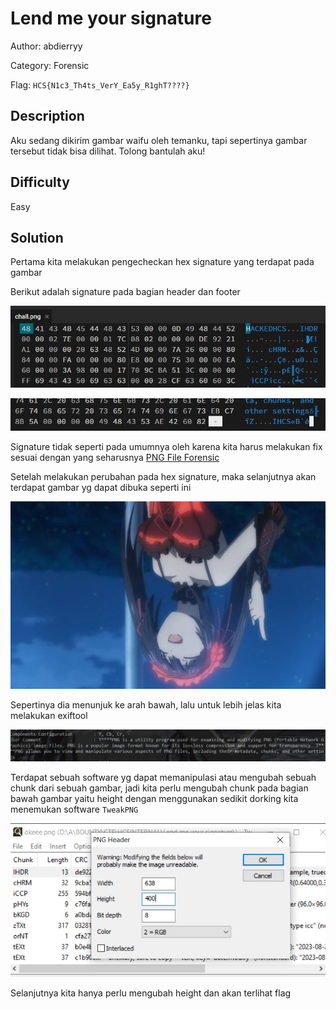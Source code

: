 # Lend me your signature

Author: abdierryy

Category: Forensic

Flag: `HCS{N1c3_Th4ts_VerY_Ea5y_R1ghT????}`

## Description
Aku sedang dikirim gambar waifu oleh temanku, tapi sepertinya gambar tersebut tidak bisa dilihat. Tolong bantulah aku!

## Difficulty
Easy

## Solution

Pertama kita melakukan pengecheckan hex signature yang terdapat pada gambar

Berikut adalah signature pada bagian header dan footer

![POC 1](images/POC%201.jpg)

![POC 2](images/POC%202.jpg)

Signature tidak seperti pada umumnya oleh karena kita harus melakukan fix sesuai dengan yang seharusnya [PNG File Forensic](https://asecuritysite.com/forensics/png?file=%2Flog%2Fbasn0g01.png)

Setelah melakukan perubahan pada hex signature, maka selanjutnya akan terdapat gambar yg dapat dibuka seperti ini

![POC 3](images/okeee.png)

Sepertinya dia menunjuk ke arah bawah, lalu untuk lebih jelas kita melakukan exiftool

![POC 4](images/POC%203.jpg)

Terdapat sebuah software yg dapat memanipulasi atau mengubah sebuah chunk dari sebuah gambar, jadi kita perlu mengubah chunk pada bagian bawah gambar yaitu height dengan menggunakan sedikit dorking kita menemukan software `TweakPNG`

![POC 4](images/POC%204.jpg)

Selanjutnya kita hanya perlu mengubah height dan akan terlihat flag